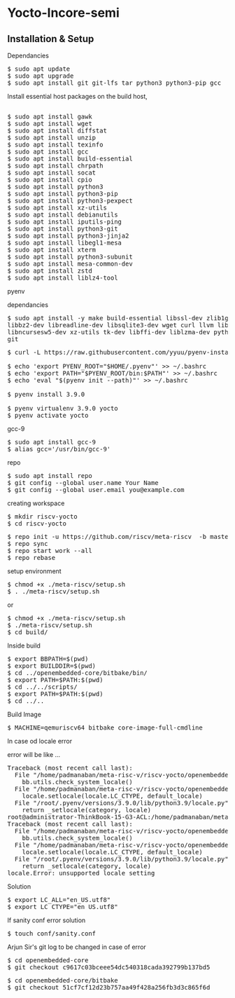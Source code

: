# Yocto-Incore-semi

## Installation & Setup

Dependancies 

<pre class="wp-block-syntaxhighlighter-code">
$ sudo apt update
$ sudo apt upgrade
$ sudo apt install git git-lfs tar python3 python3-pip gcc
</pre>

Install essential host packages on the build host,

<pre> 
$ sudo apt install gawk 
$ sudo apt install wget 
$ sudo apt install diffstat
$ sudo apt install unzip
$ sudo apt install texinfo
$ sudo apt install gcc
$ sudo apt install build-essential 
$ sudo apt install chrpath 
$ sudo apt install socat 
$ sudo apt install cpio 
$ sudo apt install python3 
$ sudo apt install python3-pip 
$ sudo apt install python3-pexpect 
$ sudo apt install xz-utils 
$ sudo apt install debianutils 
$ sudo apt install iputils-ping 
$ sudo apt install python3-git 
$ sudo apt install python3-jinja2 
$ sudo apt install libegl1-mesa 
$ sudo apt install xterm 
$ sudo apt install python3-subunit 
$ sudo apt install mesa-common-dev 
$ sudo apt install zstd 
$ sudo apt install liblz4-tool 
</pre>

pyenv

dependancies
<pre>
$ sudo apt install -y make build-essential libssl-dev zlib1g-dev \
libbz2-dev libreadline-dev libsqlite3-dev wget curl llvm libncurses5-dev \
libncursesw5-dev xz-utils tk-dev libffi-dev liblzma-dev python-openssl \
git
</pre>

<pre>
$ curl -L https://raw.githubusercontent.com/yyuu/pyenv-installer/master/bin/pyenv-installer | bash

$ echo 'export PYENV_ROOT="$HOME/.pyenv"' >> ~/.bashrc
$ echo 'export PATH="$PYENV_ROOT/bin:$PATH"' >> ~/.bashrc
$ echo 'eval "$(pyenv init --path)"' >> ~/.bashrc

$ pyenv install 3.9.0

$ pyenv virtualenv 3.9.0 yocto
$ pyenv activate yocto
</pre>

gcc-9

<pre>
$ sudo apt install gcc-9
$ alias gcc='/usr/bin/gcc-9'
</pre>

repo

<pre>
$ sudo apt install repo
$ git config --global user.name Your Name
$ git config --global user.email you@example.com
</pre>

creating workspace

<pre>
$ mkdir riscv-yocto 
$ cd riscv-yocto
</pre>

<pre>
$ repo init -u https://github.com/riscv/meta-riscv  -b master -m tools/manifests/riscv-yocto.xml
$ repo sync
$ repo start work --all
$ repo rebase
</pre>

setup environment

<pre>
$ chmod +x ./meta-riscv/setup.sh
$ . ./meta-riscv/setup.sh
</pre>

or

<pre>
$ chmod +x ./meta-riscv/setup.sh
$ ./meta-riscv/setup.sh
$ cd build/
</pre>

Inside build

<pre>
$ export BBPATH=$(pwd)
$ export BUILDDIR=$(pwd)
$ cd ../openembedded-core/bitbake/bin/
$ export PATH=$PATH:$(pwd)
$ cd ../../scripts/
$ export PATH=$PATH:$(pwd)
$ cd ../..
</pre>

Build Image

<pre>
$ MACHINE=qemuriscv64 bitbake core-image-full-cmdline
</pre>

In case od locale error

error will be like ...
<pre>
Traceback (most recent call last):
  File "/home/padmanaban/meta-risc-v/riscv-yocto/openembedded-core/bitbake/bin/bitbake", line 28, in <module>
    bb.utils.check_system_locale()
  File "/home/padmanaban/meta-risc-v/riscv-yocto/openembedded-core/bitbake/lib/bb/utils.py", line 621, in check_system_locale
    locale.setlocale(locale.LC_CTYPE, default_locale)
  File "/root/.pyenv/versions/3.9.0/lib/python3.9/locale.py", line 610, in setlocale
    return _setlocale(category, locale)
root@administrator-ThinkBook-15-G3-ACL:/home/padmanaban/meta-risc-v/riscv-yocto/build# MACHINE=qemuriscv64 bitbake core-image-full-cmdline
Traceback (most recent call last):
  File "/home/padmanaban/meta-risc-v/riscv-yocto/openembedded-core/bitbake/bin/bitbake", line 28, in <module>
    bb.utils.check_system_locale()
  File "/home/padmanaban/meta-risc-v/riscv-yocto/openembedded-core/bitbake/lib/bb/utils.py", line 621, in check_system_locale
    locale.setlocale(locale.LC_CTYPE, default_locale)
  File "/root/.pyenv/versions/3.9.0/lib/python3.9/locale.py", line 610, in setlocale
    return _setlocale(category, locale)
locale.Error: unsupported locale setting
</pre>

Solution

<pre>
$ export LC_ALL="en_US.utf8"
$ export LC_CTYPE="en_US.utf8"
</pre>

If sanity conf error solution

<pre>
$ touch conf/sanity.conf
</pre>

Arjun Sir's git log to be changed in case of error
<pre>
$ cd openembedded-core
$ git checkout c9617c03bceee54dc540318cada392799b137bd5
</pre>
<pre>
$ cd openembedded-core/bitbake
$ git checkout 51cf7cf12d23b757aa49f428a256fb3d3c865f6d
</pre>
